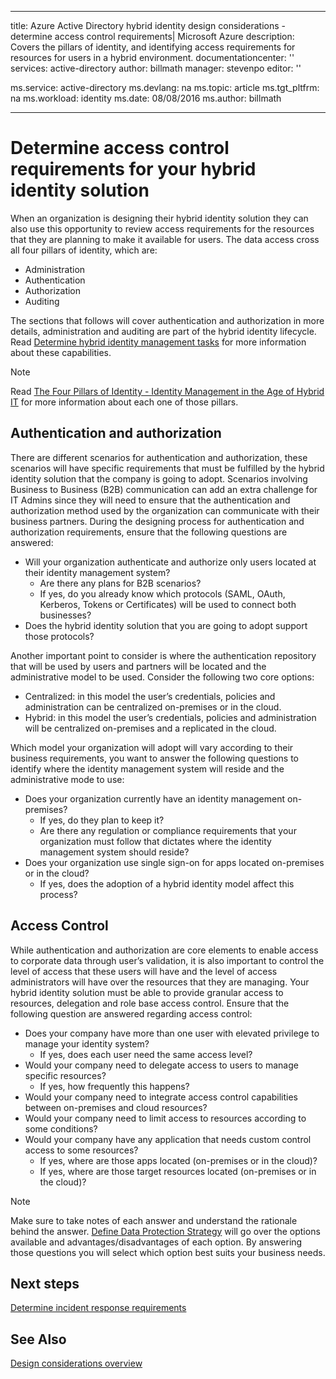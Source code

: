 
---
title: Azure Active Directory hybrid identity design considerations - determine access control requirements| Microsoft Azure
description: Covers the pillars of identity, and identifying access requirements for resources for users in a hybrid environment.
documentationcenter: ''
services: active-directory
author: billmath
manager: stevenpo
editor: ''

ms.service: active-directory
ms.devlang: na
ms.topic: article
ms.tgt_pltfrm: na
ms.workload: identity
ms.date: 08/08/2016
ms.author: billmath

---
# Determine access control requirements for your hybrid identity solution
When an organization is designing their hybrid identity solution they can also use this opportunity to review access requirements for the resources that they are planning to make it available for users. The data access cross all four pillars of identity, which are:

* Administration
* Authentication
* Authorization
* Auditing

The sections that follows will cover authentication and authorization in more details, administration and auditing are part of the hybrid identity lifecycle. Read [Determine hybrid identity management tasks](active-directory-hybrid-identity-design-considerations-hybrid-id-management-tasks.md) for more information about these capabilities.

> [!NOTE]
> Read [The Four Pillars of Identity - Identity Management in the Age of Hybrid IT](http://social.technet.microsoft.com/wiki/contents/articles/15530.the-four-pillars-of-identity-identity-management-in-the-age-of-hybrid-it.aspx) for more information about each one of those pillars.
> 
> 

## Authentication and authorization
There are different scenarios for authentication and authorization, these scenarios will have specific requirements that must be fulfilled by the hybrid identity solution that the company is going to adopt. Scenarios involving Business to Business (B2B) communication can add an extra challenge for IT Admins since they will need to ensure that the authentication and authorization method used by the organization can communicate with their business partners. During the designing process for authentication and authorization requirements, ensure that the following questions are answered:

* Will your organization authenticate and authorize only users located at their identity management system?
  * Are there any plans for B2B scenarios?
  * If yes, do you already know which protocols (SAML, OAuth, Kerberos, Tokens or Certificates) will be used to connect both businesses?
* Does the hybrid identity solution that you are going to adopt support those protocols?

Another important point to consider is where the authentication repository that will be used by users and partners will be located and the administrative model to be used. Consider the following two core options:

* Centralized: in this model the user’s credentials, policies and administration can be centralized on-premises or in the cloud.
* Hybrid: in this model the user’s credentials, policies and administration will be centralized on-premises and a replicated in the cloud.

Which model your organization will adopt will vary according to their business requirements, you want to answer the following questions to identify where the identity management system will reside and the administrative mode to use:

* Does your organization currently have an identity management on-premises?
  * If yes, do they plan to keep it?
  * Are there any regulation or compliance requirements that your organization must follow that dictates where the identity management system should reside?
* Does your organization use single sign-on for apps located on-premises or in the cloud?
  * If yes, does the adoption of a hybrid identity model affect this process?

## Access Control
While authentication and authorization are core elements to enable access to corporate data through user’s validation, it is also important to control the level of access that these users will have and the level of access administrators will have over the resources that they are managing. Your hybrid identity solution must be able to provide granular access to resources, delegation and role base access control. Ensure that the following question are answered regarding access control:

* Does your company have more than one user with elevated privilege to manage your identity system?
  * If yes, does each user need the same access level?
* Would your company need to delegate access to users to manage specific resources?
  * If yes, how frequently this happens?
* Would your company need to integrate access control capabilities between on-premises and cloud resources?
* Would your company need to limit access to resources according to some conditions?
* Would your company have any application that needs custom control access to some resources?
  * If yes, where are those apps located (on-premises or in the cloud)?
  * If yes, where are those target resources located (on-premises or in the cloud)?

> [!NOTE]
> Make sure to take notes of each answer and understand the rationale behind the answer. [Define Data Protection Strategy](active-directory-hybrid-identity-design-considerations-data-protection-strategy.md) will go over the options available and advantages/disadvantages of each option.  By answering those questions you will select which option best suits your business needs.
> 
> 

## Next steps
[Determine incident response requirements](active-directory-hybrid-identity-design-considerations-incident-response-requirements.md)

## See Also
[Design considerations overview](active-directory-hybrid-identity-design-considerations-overview.md)

